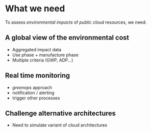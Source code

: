 # What we need

To assess *environmental impacts* of *public cloud* resources, we need:

## A global view of the environmental cost

- Aggregated impact data
- Use phase + manufacture phase
- Multiple criteria (GWP, ADP...)

## Real time monitoring

- *greenops* approach
- notification / alerting
- trigger other processes

## Challenge alternative architectures

- Need to simulate variant of cloud architectures
  